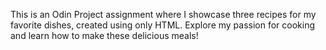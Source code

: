 This is an Odin Project assignment where I showcase three recipes for my favorite dishes, created using only HTML. Explore my passion for cooking and learn how to make these delicious meals!
